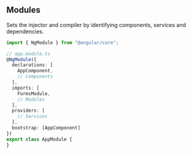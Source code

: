 ## Modules

Sets the injector and compiler by identifying components, services and dependencies.

```ts {*|4,16|6|9|13|16} 
import { NgModule } from "@angular/core";

// app.module.ts
@NgModule({
  declarations: [
    AppComponent,
    // Components
  ],
  imports: [
    FormsModule,
    // Modules
  ],
  providers: [
    // Services
  ],
  bootstrap: [AppComponent]
})
export class AppModule {
}
```
